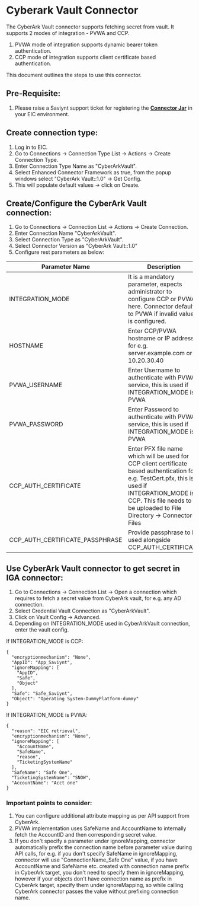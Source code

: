 # Cyberark Vault Connector

The CyberArk Vault connector supports fetching secret from vault. It supports 2 modes of integration - PVWA and CCP.

1. PVWA mode of integration supports dynamic bearer token authentication.
2. CCP mode of integration supports client certificate based authentication.

This document outlines the steps to use this connector.

## Pre-Requisite:
1.	Please raise a Saviynt support ticket for registering the <b>[Connector Jar](https://github.com/saviynt/cyberark-vault-connector/blob/main/target/cyberark-vault-connector.jar)</b> in your EIC environment.

## Create connection type:
1. Log in to EIC.
2. Go to Connections -> Connection Type List -> Actions -> Create Connection Type.
3. Enter Connection Type Name as "CyberArkVault".
4. Select Enhanced Connector Framework as true, from the popup windows select "CyberArk Vault::1.0" -> Get Config.
5. This will populate default values -> click on Create.

## Create/Configure the CyberArk Vault connection:
1. Go to Connections -> Connection List -> Actions -> Create Connection.
2. Enter Connection Name "CyberArkVault".
3. Select Connection Type as "CyberArkVault".
4. Select Connector Version as "CyberArk Vault::1.0"
5. Configure rest parameters as below:

| Parameter Name | Description |
| -------- | ---------- |
| INTEGRATION_MODE | It is a mandatory parameter, expects administrator to configure CCP or PVWA here. Connector defaults to PVWA if invalid value is configured.  | 
| HOSTNAME | Enter CCP/PVWA hostname or IP address for e.g. server.example.com or 10.20.30.40 |
| PVWA_USERNAME | Enter Username to authenticate with PVWA service, this is used if INTEGRATION_MODE is PVWA |
| PVWA_PASSWORD | Enter Password to authenticate with PVWA service, this is used if INTEGRATION_MODE is PVWA |
| CCP_AUTH_CERTIFICATE | Enter PFX file name which will be used for CCP client certificate based authentication for e.g. TestCert.pfx, this is used if INTEGRATION_MODE is CCP. This file needs to be uploaded to File Directory -> Connector Files |
| CCP_AUTH_CERTIFICATE_PASSPHRASE | Provide passphrase to be used alongside CCP_AUTH_CERTIFICATE |

## Use CyberArk Vault connector to get secret in IGA connector:
1. Go to Connections -> Connection List -> Open a connection which requires to fetch a secret value from CyberArk vault, for e.g. any AD connection.
2. Select Credential Vault Connection as "CyberArkVault".
3. Click on Vault Config -> Advanced.
4. Depending on INTEGRATION_MODE used in CyberArkVault connection, enter the vault config.

If INTEGRATION_MODE is CCP:
```
{
  "encryptionmechanism": "None",
  "AppID": "App_Saviynt",
  "ignoreMapping": [
    "AppID",
    "Safe",
    "Object"
  ],
  "Safe": "Safe_Saviynt",
  "Object": "Operating System-DummyPlatform-dummy"
}
```
If INTEGRATION_MODE is PVWA:
```
{
  "reason": "EIC retrieval",
  "encryptionmechanism": "None",
  "ignoreMapping": [
    "AccountName",
    "SafeName",
    "reason",
    "TicketingSystemName"
  ],
  "SafeName": "Safe One",
  "TicketingSystemName": "SNOW",
  "AccountName": "Acct one"
}
```
### Important points to consider:
1. You can configure additional attribute mapping as per API support from CyberArk.
2. PVWA implementation uses SafeName and AccountName to internally fetch the AccountID and then corresponding secret value.
3. If you don't specify a parameter under ignoreMapping, connector automatically prefix the connection name before parameter value during API calls, for e.g. if you don't specify SafeName in ignoreMapping, connector will use "ConnectionName_Safe One" value, if you have AccountName and SafeName etc. created with connection name prefix in CyberArk target, you don't need to specify them in ignoreMapping, however if your objects don't have connection name as prefix in CyberArk target, specify them under ignoreMapping, so while calling CyberArk connector passes the value without prefixing connection name.
